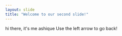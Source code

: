 ```yaml
---
layout: slide
title: "Welcome to our second slide!"
---
```

hi there, it's me ashique
Use the left arrow to go back!

